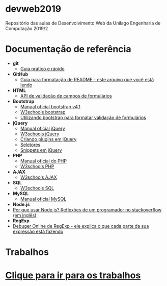 # devweb2019
Repositório das aulas de Desenvolvimento Web da Unilago Engenharia de Computação 2019/2

# Documentação de referência
- **git**
  - [Guia prático e rápido](https://rogerdudler.github.io/git-guide/index.pt_BR.html)
- **GitHub**
  - [Guia para formatação de README - este arquivo que você está lendo](https://help.github.com/en/articles/basic-writing-and-formatting-syntax)
- **HTML**
  - [API de validação de campos de formulários](https://html.spec.whatwg.org/multipage/form-control-infrastructure.html#the-constraint-validation-api)
- **Bootstrap** 
  - [Manual oficial bootstrap v4.1](https://getbootstrap.com/docs/4.1/getting-started/introduction/)
  - [W3schools bootstrap](https://www.w3schools.com/bootstrap/)
  - [Utilizando bootstrap para formatar validação de formulários](https://getbootstrap.com/docs/4.1/components/forms/#validation)
- **jQuery**
  - [Manual oficial jQuery](https://api.jquery.com/)
  - [W3schools jQuery](https://www.w3schools.com/jquery/)
  - [Criando plugins em jQuery](https://www.codigofonte.com.br/artigos/aprenda-a-criar-seu-proprio-plugin-no-jquery)
  - [Seletores](https://www.w3schools.com/jquery/jquery_ref_selectors.asp)
  - [Snippets em jQuery](jquey.md)
- **PHP** 
  - [Manual oficial do PHP](https://www.php.net/manual/pt_BR/getting-started.php)
  - [W3schools PHP](https://www.w3schools.com/php/)
- **AJAX**
  - [W3schools AJAX](https://www.w3schools.com/xml/ajax_intro.asp)
- **SQL**
  - [W3schools SQL](https://www.w3schools.com/sql/)
- **MySQL**
  - [Manual oficial MySQL](https://www.mysql.com/)
 - **Node.js**
  - [Por que usar Node.js? Reflexões de um programador no stackoverflow (em inglês)](https://stackoverflow.com/questions/5062614/how-to-decide-when-to-use-node-js?rq=1)
 - **RegExp**
  - [Debuger Online de RegExp - ele explica o que cada parte da sua expressão está fazendo](https://regex101.com/)

# Trabalhos
# [Clique para ir para os trabalhos](https://github.com/leoapsilva/devweb2019/blob/master/Laboratorio/README.md)

